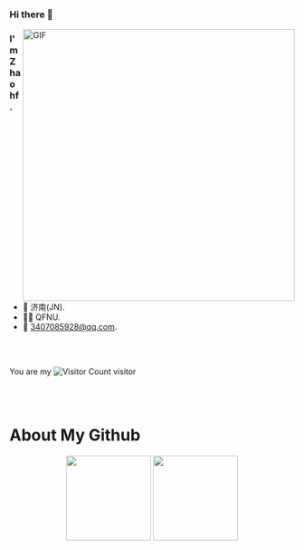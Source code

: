 
### Hi there 👋
<img align="right" top='60' alt="GIF" src="https://obsidian-picture.oss-cn-qingdao.aliyuncs.com/my-img/GitHubgif.gif" width="480"/>


### I'm Zhao hf.

<br/>

- 📍  济南(JN).
- 👨‍🎓  QFNU.
- 📧  [3407085928@qq.com](mailto:3407085928@qq.com).
<br/>
<br/>

You are my ![Visitor Count](https://profile-counter.glitch.me/zhf521/count.svg) visitor

<br/>
<br/>


# About My Github
<div align="center">
<img height="150px" src="https://github-readme-stats.vercel.app/api?username=zhf521&show_icons=true&theme=tokyonight" />
<img height="150px" src="https://github-readme-stats.vercel.app/api/top-langs/?username=zhf521&layout=compact&theme=tokyonight" />
</div>
